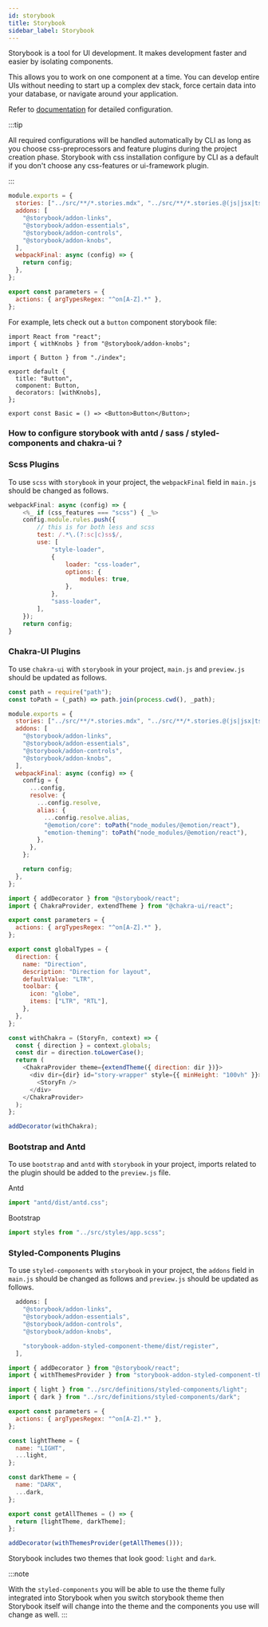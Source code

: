 ```yaml
---
id: storybook
title: Storybook
sidebar_label: Storybook
---
```

  
Storybook is a tool for UI development. It makes development faster and easier by isolating components. 

This allows you to work on one component at a time. You can develop entire UIs without needing to start up a complex dev stack, force certain data into your database, or navigate around your application.

Refer to [documentation](https://storybook.js.org/docs/react/get-started/introduction) for detailed configuration.

:::tip

All required configurations will be handled automatically by CLI as long as you choose css-preprocessors and feature plugins during the project creation phase.
Storybook with css installation configure by CLI as a default if you don't choose any css-features or ui-framework plugin.

:::

```jsx title="storybook/main.js"
module.exports = {
  stories: ["../src/**/*.stories.mdx", "../src/**/*.stories.@(js|jsx|ts|tsx)"],
  addons: [
    "@storybook/addon-links",
    "@storybook/addon-essentials",
    "@storybook/addon-controls",
    "@storybook/addon-knobs",
  ],
  webpackFinal: async (config) => {
    return config;
  },
};
```

```js title="storybook/preview.js"
export const parameters = {
  actions: { argTypesRegex: "^on[A-Z].*" },
};
```

For example, lets check out a `button` component storybook file:

```tsx title="components/button/index.stories.tsx"
import React from "react";
import { withKnobs } from "@storybook/addon-knobs";

import { Button } from "./index";

export default {
  title: "Button",
  component: Button,
  decorators: [withKnobs],
};

export const Basic = () => <Button>Button</Button>;
```

### How to configure storybook with antd / sass / styled-components and chakra-ui ?

### Scss Plugins
To use `scss` with `storybook` in your project, the `webpackFinal` field in `main.js` should be changed as follows.

```js title="storybook/main.js"
webpackFinal: async (config) => {
    <%_ if (css_features === "scss") { _%>
    config.module.rules.push({
        // this is for both less and scss
        test: /.*\.(?:sc|c)ss$/,
        use: [
            "style-loader",
            {
                loader: "css-loader",
                options: {
                    modules: true,
                },
            },
            "sass-loader",
        ],
    });
    return config;
}
```
### Chakra-UI Plugins
To use `chakra-ui` with `storybook` in your project, `main.js` and `preview.js` should be updated as follows.

```jsx title="storybook/main.js"
const path = require("path");
const toPath = (_path) => path.join(process.cwd(), _path);

module.exports = {
  stories: ["../src/**/*.stories.mdx", "../src/**/*.stories.@(js|jsx|ts|tsx)"],
  addons: [
    "@storybook/addon-links",
    "@storybook/addon-essentials",
    "@storybook/addon-controls",
    "@storybook/addon-knobs",
  ],
  webpackFinal: async (config) => {
    config = {
      ...config,
      resolve: {
        ...config.resolve,
        alias: {
          ...config.resolve.alias,
          "@emotion/core": toPath("node_modules/@emotion/react"),
          "emotion-theming": toPath("node_modules/@emotion/react"),
        },
      },
    };

    return config;
  },
};
```

```js title="storybook/preview.js"
import { addDecorator } from "@storybook/react";
import { ChakraProvider, extendTheme } from "@chakra-ui/react";

export const parameters = {
  actions: { argTypesRegex: "^on[A-Z].*" },
};

export const globalTypes = {
  direction: {
    name: "Direction",
    description: "Direction for layout",
    defaultValue: "LTR",
    toolbar: {
      icon: "globe",
      items: ["LTR", "RTL"],
    },
  },
};

const withChakra = (StoryFn, context) => {
  const { direction } = context.globals;
  const dir = direction.toLowerCase();
  return (
    <ChakraProvider theme={extendTheme({ direction: dir })}>
      <div dir={dir} id="story-wrapper" style={{ minHeight: "100vh" }}>
        <StoryFn />
      </div>
    </ChakraProvider>
  );
};

addDecorator(withChakra);
```

### Bootstrap and Antd
To use `bootstrap` and `antd` with `storybook` in your project, imports related to the plugin should be added to the `preview.js` file.

Antd

```js title="storybook/preview.js"
import "antd/dist/antd.css";
```

Bootstrap

```js title="storybook/preview.js"
import styles from "../src/styles/app.scss";
```

### Styled-Components Plugins
To use `styled-components` with `storybook` in your project, the `addons` field in `main.js` should be changed as follows and `preview.js` should be updated as follows.

```js title="storybook/main.js"
  addons: [
    "@storybook/addon-links",
    "@storybook/addon-essentials",
    "@storybook/addon-controls",
    "@storybook/addon-knobs",

    "storybook-addon-styled-component-theme/dist/register",
  ],
```

```js title="storybook/preview.js"
import { addDecorator } from "@storybook/react";
import { withThemesProvider } from "storybook-addon-styled-component-theme";

import { light } from "../src/definitions/styled-components/light";
import { dark } from "../src/definitions/styled-components/dark";

export const parameters = {
  actions: { argTypesRegex: "^on[A-Z].*" },
};

const lightTheme = {
  name: "LIGHT",
  ...light,
};

const darkTheme = {
  name: "DARK",
  ...dark,
};

export const getAllThemes = () => {
  return [lightTheme, darkTheme];
};

addDecorator(withThemesProvider(getAllThemes()));
```

Storybook includes two themes that look good: `light` and `dark`.

:::note

With the `styled-components` you will be able to use the theme fully integrated into Storybook when you switch storybook theme then Storybook itself will change into the theme and the components you use will change as well.
:::
